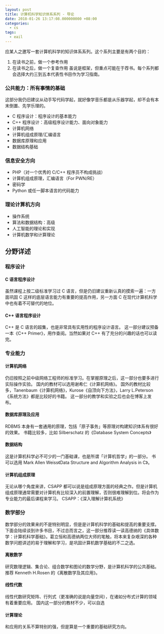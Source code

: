 ```yaml
---
layout: post
title: 计算机科学知识体系系列 - 导论
date: 2018-01-26 13:17:08.000000000 +08:00
categories:
  - cs
tags: 
  - eail
---
```


应某人之邀写一套计算机科学的知识体系系列。这个系列主要是有两个目的：
1. 在读书之前，做一个参考作用
2. 在读书之后，做一个复查作用
虽说是框架，但重点可能在于荐书。每个系列都会选择大约三到五本代表性书目作为学习指南。

### 公共能力：所有事情的基础
这部分我仍旧建议从动手写代码学起，就好像学音乐都是从乐器学起，却不会有本末倒置、先学乐理的。
* C 程序设计：程序设计的基本能力
* C++ 程序设计：高级程序设计能力、面向对象能力
* 计算机网络
* 计算机组成原理/汇编语言
* 数据库原理和应用
* 数据结构基础

### 信息安全方向
* PHP（对一个优秀的 C/C++ 程序员不构成挑战）
* 计算机组成原理，汇编语言（For PWN/RE）
* 密码学
* Python 或任一脚本语言的代码能力

### 理论计算机方向
* 操作系统
* 算法和数据结构：高级
* 人工智能的理论和实现
* 计算机数学和计算理论

## 分野详述
### 程序设计
#### C 语言程序设计
虽然课程上按二级标准学习过 C 语言，但是仍旧建议重新认真的摸索一遍：一方面巩固 C 这样的底层语言能力有重要的提高作用，另一方面 C 在现代计算机科学中也有着不可替代的地位。
#### C++ 语言程序设计
C++ 是 C 语言的超集，也是非常具有实用性的程序设计语言。
这一部分建议预备一本《C++ Primer》，用作查阅。当然如果对 C++ 有了充分的兴趣的话也可以读完。
### 专业能力
#### 计算机网络
仍旧按照之前中级网络工程师的标准学习。在掌握原理之后，这一部分也要多进行实际操作实验。
国内的教材可以选用谢希仁《计算机网络》。
国外的教材比较多，Tanenbaum《计算机网络》，Kurose《自顶向下方法》，Larry L.Peterson《系统方法》都是比较好的书籍。
这一部分的教学和实验之后也会在博客上发布。
#### 数据库原理及应用
RDBMS 本身有一套通用的原理，包括「原子事务」等原理对构建知识体系有很好的效果。
书籍比较多，比如 Silberschatz 的《Database System Concepts》
#### 数据结构
这是计算机科学必不可少的一门基础课，也是所谓「计算机哲学」的一部分。
书可以选用 Mark Allen Weiss《Data Structure and Algorithm Analysis in C》。
#### 计算机组成原理
无论从哪个角度来讲，CSAPP 都可以说是组成原理方面的经典之作。但是计算机组成原理通常需要对计算机有比较深入的前置理解，否则很难理解到位。将会作为专业能力的最后课程来学习。
CSAPP：《深入理解计算机系统》
### 数学部分
数学部分的效果来的不是特别明显，但是是计算机科学的基础和提高的重要支撑。
下面会陆续谈到许多书目，不过总而言之，这一部分推荐读一读高德纳的《具体数学：计算机科学基础》。葛立恒和高德纳两位大师的笔触，将本来复杂艰深的各种数学问题讲述的易于理解和学习，是巩固计算机数学基础的不二之选。
#### 离散数学
研究数理逻辑、集合论、组合数学和图论的数学分野，是计算机科学的公共基础。
推荐 Kenneth H.Rosen 的《离散数学及其应用》。
#### 线性代数
线性代数研究矩阵、行列式（更准确的说是向量空间），在诸如分布式计算的领域有着重要应用。
国内这一部分的教材不少，可以自选
#### 计算理论
和应用的关系不算特别的强，但是算是一个重要的基础研究方向。


